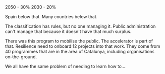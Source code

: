 2050 - 30%
2030 - 20%

Spain below that. Many countries below that.

The classification has rules, but no one managing it. Public administration can't manage that because it doesn't have that much surplus. 

There was this program to mobilise the public. The accelerator is part of that. Resilience need to onboard 12 projects into that work. They come from 40 programmes that are in the area of Catalunya, including organisations on-the-ground. 

We all have the same problem of needing to learn how to...

